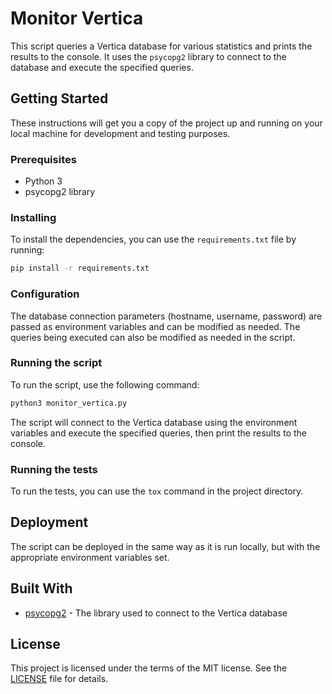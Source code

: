 # Monitor Vertica

This script queries a Vertica database for various statistics and prints the results to the console. It uses the `psycopg2` library to connect to the database and execute the specified queries.

## Getting Started

These instructions will get you a copy of the project up and running on your local machine for development and testing purposes.

### Prerequisites

- Python 3
- psycopg2 library

### Installing

To install the dependencies, you can use the `requirements.txt` file by running:
```bash
pip install -r requirements.txt
```

### Configuration

The database connection parameters (hostname, username, password) are passed as environment variables and can be modified as needed. The queries being executed can also be modified as needed in the script.

### Running the script

To run the script, use the following command:
```bash
python3 monitor_vertica.py
```

The script will connect to the Vertica database using the environment variables and execute the specified queries, then print the results to the console.

### Running the tests

To run the tests, you can use the `tox` command in the project directory.

## Deployment

The script can be deployed in the same way as it is run locally, but with the appropriate environment variables set.

## Built With

* [psycopg2](https://pypi.org/project/psycopg2/) - The library used to connect to the Vertica database

## License

This project is licensed under the terms of the MIT license. See the [LICENSE](https://github.com/yourusername/repo/blob/branch/LICENSE) file for details.
